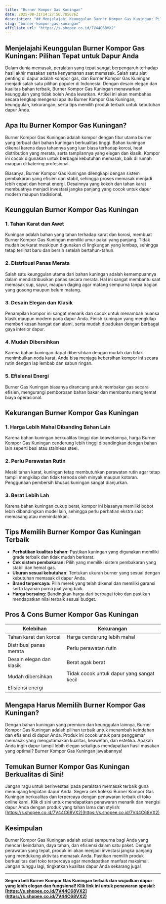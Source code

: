 ```yaml
---
title: "Burner Kompor Gas Kuningan"
date: 2025-08-31T14:27:56.785676Z
description: "## Menjelajahi Keunggulan Burner Kompor Gas Kuningan: Pilihan Tepat untuk Dapur Anda..."
slug: "burner-kompor-gas-kuningan"
affiliate_url: "https://s.shopee.co.id/7V44C68VX2"
---
```

## Menjelajahi Keunggulan Burner Kompor Gas Kuningan: Pilihan Tepat untuk Dapur Anda

Dalam dunia memasak, peralatan yang tepat sangat berpengaruh terhadap hasil akhir masakan serta kenyamanan saat memasak. Salah satu alat penting di dapur adalah kompor gas, dan Burner Kompor Gas Kuningan menjadi salah satu pilihan populer di Indonesia. Dengan desain elegan dan kualitas bahan terbaik, Burner Kompor Gas Kuningan menawarkan keunggulan yang tidak boleh Anda lewatkan. Artikel ini akan membahas secara lengkap mengenai apa itu Burner Kompor Gas Kuningan, keunggulan, kekurangan, serta tips memilih produk terbaik untuk kebutuhan dapur Anda.

## Apa Itu Burner Kompor Gas Kuningan?

Burner Kompor Gas Kuningan adalah kompor dengan fitur utama burner yang terbuat dari bahan kuningan berkualitas tinggi. Bahan kuningan dikenal karena daya tahannya yang luar biasa terhadap korosi, heat distribution yang merata, serta tampilannya yang elegan dan klasik. Kompor ini cocok digunakan untuk berbagai kebutuhan memasak, baik di rumah maupun di katering profesional.

Biasanya, Burner Kompor Gas Kuningan dilengkapi dengan sistem pembakaran yang efisien dan stabil, sehingga proses memasak menjadi lebih cepat dan hemat energi. Desainnya yang kokoh dan tahan karat membuatnya menjadi investasi jangka panjang yang cocok untuk dapur modern maupun tradisional.

## Keunggulan Burner Kompor Gas Kuningan

### 1. Tahan Karat dan Awet

Kuningan adalah bahan yang tahan terhadap karat dan korosi, membuat Burner Kompor Gas Kuningan memiliki umur pakai yang panjang. Tidak mudah berkarat meskipun digunakan di lingkungan yang lembap, sehingga tetap terlihat baru dan bersih setelah bertahun-tahun.

### 2. Distribusi Panas Merata

Salah satu keunggulan utama dari bahan kuningan adalah kemampuannya dalam mendistribusikan panas secara merata. Hal ini sangat membantu saat memasak sup, sayur, maupun daging agar matang sempurna tanpa bagian yang gosong maupun belum matang.

### 3. Desain Elegan dan Klasik

Penampilan kompor ini sangat menarik dan cocok untuk menambah nuansa klasik maupun modern pada dapur Anda. Finish kuningan yang mengkilap memberi kesan hangat dan alami, serta mudah dipadukan dengan berbagai gaya interior dapur.

### 4. Mudah Dibersihkan

Karena bahan kuningan dapat dibersihkan dengan mudah dan tidak menimbulkan noda karat, Anda bisa menjaga kebersihan kompor ini secara rutin dengan lap lembab dan sabun ringan.

### 5. Efisiensi Energi

Burner Gas Kuningan biasanya dirancang untuk membakar gas secara efisien, mengurangi pemborosan bahan bakar dan membantu menghemat biaya operasional.

## Kekurangan Burner Kompor Gas Kuningan

### 1. Harga Lebih Mahal Dibanding Bahan Lain

Karena bahan kuningan berkualitas tinggi dan keawetannya, harga Burner Kompor Gas Kuningan cenderung lebih tinggi dibandingkan dengan bahan lain seperti besi atau stainless steel.

### 2. Perlu Perawatan Rutin

Meski tahan karat, kuningan tetap membutuhkan perawatan rutin agar tetap tampil mengkilap dan tidak ternoda oleh minyak maupun kotoran. Penggunaan pembersih khusus kuningan sangat dianjurkan.

### 3. Berat Lebih Lah

Karena bahan kuningan cukup berat, kompor ini biasanya memiliki bobot lebih dibandingkan model lain, sehingga perlu perhatian ekstra saat memasang atau memindahkan.

## Tips Memilih Burner Kompor Gas Kuningan Terbaik

- **Perhatikan kualitas bahan:** Pastikan kuningan yang digunakan memiliki grade terbaik dan tidak mudah berkarat.
- **Cek sistem pembakaran:** Pilih yang memiliki sistem pembakaran yang stabil dan hemat gas.
- **Ukuran sesuai kebutuhan:** Tentukan ukuran burner yang sesuai dengan kebutuhan memasak di dapur Anda.
- **Brand terpercaya:** Pilih merek yang telah dikenal dan memiliki garansi serta layanan purna jual yang baik.
- **Harga bersaing:** Bandingkan harga dari berbagai toko dan pastikan mendapatkan nilai terbaik sesuai budget.

## Pros & Cons Burner Kompor Gas Kuningan

| Kelebihan                                      | Kekurangan                                          |
|------------------------------------------------|-----------------------------------------------------|
| Tahan karat dan korosi                        | Harga cenderung lebih mahal                       |
| Distribusi panas merata                        | Perlu perawatan rutin                            |
| Desain elegan dan klasik                       | Berat agak berat                                |
| Mudah dibersihkan                             | Tidak cocok untuk dapur yang sangat kecil       |
| Efisiensi energi                             |                                                     |

## Mengapa Harus Memilih Burner Kompor Gas Kuningan?

Dengan bahan kuningan yang premium dan keunggulan lainnya, Burner Kompor Gas Kuningan adalah pilihan terbaik untuk menambah keindahan dan efisiensi di dapur Anda. Produk ini cocok untuk para penggemar memasak yang mengutamakan kualitas, keawetan, dan estetika. Apakah Anda ingin dapur tampil lebih elegan sekaligus mendapatkan hasil masakan yang optimal? Burner Kompor Gas Kuningan jawabannya!

## Temukan Burner Kompor Gas Kuningan Berkualitas di Sini!

Jangan ragu untuk berinvestasi pada peralatan memasak terbaik guna menunjang kegiatan dapur Anda. Segera cek koleksi Burner Kompor Gas Kuningan berkualitas dan terpercaya dengan penawaran terbaik di toko online kami. Klik di sini untuk mendapatkan penawaran menarik dan mengisi dapur Anda dengan produk yang tahan lama dan stylish: [https://s.shopee.co.id/7V44C68VX2](https://s.shopee.co.id/7V44C68VX2)

## Kesimpulan

Burner Kompor Gas Kuningan adalah solusi sempurna bagi Anda yang mencari keindahan, daya tahan, dan efisiensi dalam satu paket. Dengan perawatan yang tepat, produk ini akan menjadi investasi jangka panjang yang mendukung aktivitas memasak Anda. Pastikan memilih produk berkualitas dari toko terpercaya agar mendapatkan manfaat maksimal. Jangan tunggu lagi, tingkatkan kualitas dapur Anda sekarang juga!

---

**Segera beli Burner Kompor Gas Kuningan terbaik dan wujudkan dapur yang lebih elegan dan fungsional! Klik link ini untuk penawaran spesial: [https://s.shopee.co.id/7V44C68VX2](https://s.shopee.co.id/7V44C68VX2)**